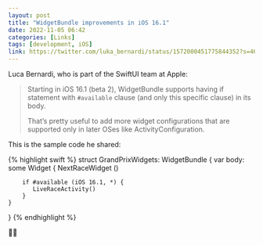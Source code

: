 ```yaml
---
layout: post
title: "WidgetBundle improvements in iOS 16.1"
date: 2022-11-05 06:42
categories: [Links]
tags: [development, iOS]
link: https://twitter.com/luka_bernardi/status/1572000451775844352?s=46&t=VM6NdghOlP9-zvPzR4-hew
---
```


Luca Bernardi, who is part of the SwiftUI team at Apple:

>Starting in iOS 16.1 (beta 2), WidgetBundle supports having if statement with `#available` clause (and only this specific clause) in its body.
>
>That’s pretty useful to add more widget configurations that are supported only in later OSes like ActivityConfiguration.

This is the sample code he shared:


{% highlight swift %}
struct GrandPrixWidgets: WidgetBundle {
    var body: some Widget {
        NextRaceWidget ()

        if #available (iOS 16.1, *) {
           LiveRaceActivity()
        }
    }
}
{% endhighlight %}

👍🏻